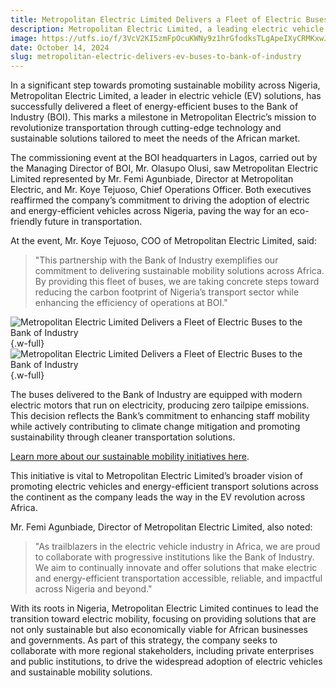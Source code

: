 ```yaml
---
title: Metropolitan Electric Limited Delivers a Fleet of Electric Buses to the Bank of Industry
description: Metropolitan Electric Limited, a leading electric vehicle manufacturer, has successfully delivered a fleet of electric buses, advancing Sustainable Mobility in Nigeria
image: https://utfs.io/f/3VcV2KI5zmFpOcuKWNy9z1hrGfodksTLgApeIXyCRMKxwJiZ
date: October 14, 2024
slug: metropolitan-electric-delivers-ev-buses-to-bank-of-industry
---
```


In a significant step towards promoting sustainable mobility across Nigeria, Metropolitan Electric Limited, a leader in electric vehicle (EV) solutions, has successfully delivered a fleet of energy-efficient buses to the Bank of Industry (BOI). This marks a milestone in Metropolitan Electric’s mission to revolutionize transportation through cutting-edge technology and sustainable solutions tailored to meet the needs of the African market.

The commissioning event at the BOI headquarters in Lagos, carried out by the Managing Director of BOI, Mr. Olasupo Olusi, saw Metropolitan Electric Limited represented by Mr. Femi Agunbiade, Director at Metropolitan Electric, and Mr. Koye Tejuoso, Chief Operations Officer. Both executives reaffirmed the company’s commitment to driving the adoption of electric and energy-efficient vehicles across Nigeria, paving the way for an eco-friendly future in transportation.

At the event, Mr. Koye Tejuoso, COO of Metropolitan Electric Limited, said:

> "This partnership with the Bank of Industry exemplifies our commitment to delivering sustainable mobility solutions across Africa. By providing this fleet of buses, we are taking concrete steps toward reducing the carbon footprint of Nigeria’s transport sector while enhancing the efficiency of operations at BOI."

![Metropolitan Electric Limited Delivers a Fleet of Electric Buses to the Bank of Industry](https://utfs.io/f/3VcV2KI5zmFpSjLdMRruzCJ8psB7v4MOYXomiyIbtTdQn9Zr){.w-full}![Metropolitan Electric Limited Delivers a Fleet of Electric Buses to the Bank of Industry](https://utfs.io/f/3VcV2KI5zmFp61iEAa3XCTs2yNM35wcUnzDgS0eah7vGxrtB){.w-full}

The buses delivered to the Bank of Industry are equipped with modern electric motors that run on electricity, producing zero tailpipe emissions. This decision reflects the Bank’s commitment to enhancing staff mobility while actively contributing to climate change mitigation and promoting sustainability through cleaner transportation solutions.

[Learn more about our sustainable mobility initiatives here](/#services).

This initiative is vital to Metropolitan Electric Limited’s broader vision of promoting electric vehicles and energy-efficient transport solutions across the continent as the company leads the way in the EV revolution across Africa.

Mr. Femi Agunbiade, Director of Metropolitan Electric Limited, also noted:

> "As trailblazers in the electric vehicle industry in Africa, we are proud to collaborate with progressive institutions like the Bank of Industry. We aim to continually innovate and offer solutions that make electric and energy-efficient transportation accessible, reliable, and impactful across Nigeria and beyond."

With its roots in Nigeria, Metropolitan Electric Limited continues to lead the transition toward electric mobility, focusing on providing solutions that are not only sustainable but also economically viable for African businesses and governments. As part of this strategy, the company seeks to collaborate with more regional stakeholders, including private enterprises and public institutions, to drive the widespread adoption of electric vehicles and sustainable mobility solutions.
